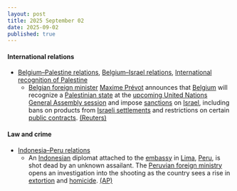 ```yaml
---
layout: post
title: 2025 September 02
date: 2025-09-02
published: true
---
```



#### International relations

* [Belgium–Palestine relations](https://en.wikipedia.org/wiki/Belgium%E2%80%93Palestine_relations "Belgium–Palestine relations"), [Belgium–Israel relations](https://en.wikipedia.org/wiki/Belgium%E2%80%93Israel_relations "Belgium–Israel relations"), [International recognition of Palestine](https://en.wikipedia.org/wiki/International_recognition_of_Palestine "International recognition of Palestine")
  * [Belgian foreign minister](https://en.wikipedia.org/wiki/Minister_of_Foreign_Affairs_%28Belgium%29 "Minister of Foreign Affairs (Belgium)") [Maxime Prévot](https://en.wikipedia.org/wiki/Maxime_Pr%C3%A9vot "Maxime Prévot") announces that [Belgium](https://en.wikipedia.org/wiki/Belgium "Belgium") will recognize a [Palestinian state](https://en.wikipedia.org/wiki/State_of_Palestine "State of Palestine") at the [upcoming United Nations General Assembly session](https://en.wikipedia.org/wiki/Eightieth_session_of_the_United_Nations_General_Assembly "Eightieth session of the United Nations General Assembly") and impose [sanctions](https://en.wikipedia.org/wiki/List_of_sanctions_involving_Israel "List of sanctions involving Israel") on [Israel](https://en.wikipedia.org/wiki/Israel "Israel"), including bans on products from [Israeli settlements](https://en.wikipedia.org/wiki/Israeli_settlements "Israeli settlements") and restrictions on certain [public contracts](https://en.wikipedia.org/wiki/Government_procurement "Government procurement"). [(Reuters)](https://www.reuters.com/en/belgium-recognise-palestinian-state-un-general-assembly-2025-09-02/)

#### Law and crime

* [Indonesia–Peru relations](https://en.wikipedia.org/wiki/Indonesia%E2%80%93Peru_relations "Indonesia–Peru relations")
  * An [Indonesian](https://en.wikipedia.org/wiki/Indonesia "Indonesia") diplomat attached to the [embassy](https://en.wikipedia.org/wiki/List_of_diplomatic_missions_of_Indonesia "List of diplomatic missions of Indonesia") in [Lima](https://en.wikipedia.org/wiki/Lima "Lima"), [Peru](https://en.wikipedia.org/wiki/Peru "Peru"), is shot dead by an unknown assailant. The [Peruvian foreign ministry](https://en.wikipedia.org/wiki/Ministry_of_Foreign_Affairs_%28Peru%29 "Ministry of Foreign Affairs (Peru)") opens an investigation into the shooting as the country sees a rise in [extortion](https://en.wikipedia.org/wiki/Extortion "Extortion") and [homicide](https://en.wikipedia.org/wiki/Homicide "Homicide"). [(AP)](https://apnews.com/article/peru-shooting-indonesia-diplomat-boluarte-crime-54ef403f19d3639ed99aa965bc8d11a8)
